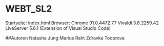 # WEBT_SL2

Startseite: index.html
Browser: Chrome 91.0.4472.77
         Vivaldi 3.8.2259.42
LiveServer 5.6.1 (Extension of Visual Studio Code)

##Autoren
Natasha Jung
Marius Raht
Zdravka Todorova
